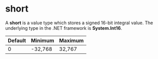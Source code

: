# short

A **short** is a value type which stores a signed 16-bit integral value. The underlying type in the .NET framework is **System.Int16**.

| Default |Minimum | Maximum |
| -- | -- | -- |
| 0 | -32,768 | 32,767 |
